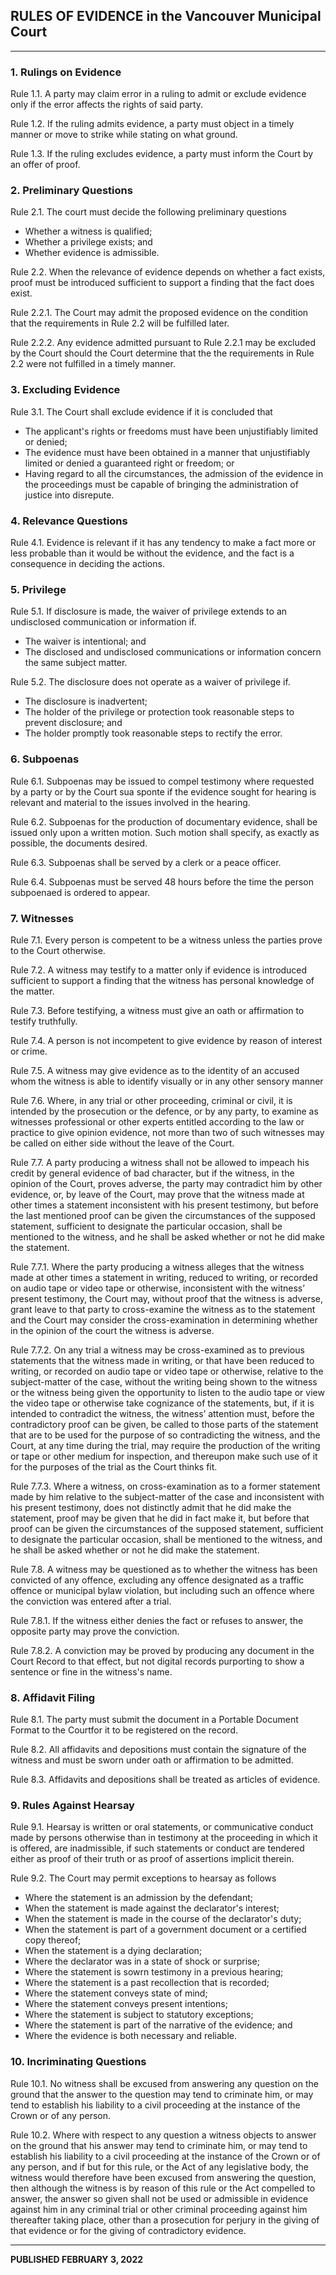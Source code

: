 ## RULES OF EVIDENCE in the Vancouver Municipal Court

---

### 1. Rulings on Evidence

Rule 1.1. A party may claim error in a ruling to admit or exclude evidence only if the error affects the rights of said party.

Rule 1.2. If the ruling admits evidence, a party must object in a timely manner or move to strike while stating on what ground.

Rule 1.3. If the ruling excludes evidence, a party must inform the Court by an offer of proof.

### 2. Preliminary Questions

Rule 2.1. The court must decide the following preliminary questions
- Whether a witness is qualified;
- Whether a privilege exists; and
- Whether evidence is admissible.

Rule 2.2. When the relevance of evidence depends on whether a fact exists, proof must be introduced sufficient to support a finding that the fact does exist. 

Rule 2.2.1. The Court may admit the proposed evidence on the condition that the requirements in Rule 2.2 will be fulfilled later.

Rule 2.2.2. Any evidence admitted pursuant to Rule 2.2.1 may be excluded by the Court should the Court determine that the the requirements in Rule 2.2 were not fulfilled in a timely manner.

### 3. Excluding Evidence

Rule 3.1. The Court shall exclude evidence if it is concluded that
- The applicant's rights or freedoms must have been unjustifiably limited or denied; 
- The evidence must have been obtained in a manner that unjustifiably limited or denied a guaranteed right or freedom; or
- Having regard to all the circumstances, the admission of the evidence in the proceedings must be capable of bringing the administration of justice into disrepute.

### 4. Relevance Questions

Rule 4.1. Evidence is relevant if it has any tendency to make a fact more or less probable than it would be without the evidence, and the fact is a consequence in deciding the actions.

### 5. Privilege

Rule 5.1. If disclosure is made, the waiver of privilege extends to an undisclosed communication or information if.
- The waiver is intentional; and
- The disclosed and undisclosed communications or information concern the same subject matter.

Rule 5.2. The disclosure does not operate as a waiver of privilege if.
- The disclosure is inadvertent;
- The holder of the privilege or protection took reasonable steps to prevent disclosure; and
- The holder promptly took reasonable steps to rectify the error.

### 6. Subpoenas

Rule 6.1. Subpoenas may be issued to compel testimony where requested by a party or by the Court sua sponte if the evidence sought for hearing is relevant and material to the issues involved in the hearing.

Rule 6.2. Subpoenas for the production of documentary evidence, shall be issued only upon a written motion. Such motion shall specify, as exactly as possible, the documents desired.

Rule 6.3. Subpoenas shall be served by a clerk or a peace officer.

Rule 6.4. Subpoenas must be served 48 hours before the time the person subpoenaed is ordered to appear.

### 7. Witnesses

Rule 7.1. Every person is competent to be a witness unless the parties prove to the Court otherwise. 

Rule 7.2. A witness may testify to a matter only if evidence is introduced sufficient to support a finding that the witness has personal knowledge of the matter.

Rule 7.3. Before testifying, a witness must give an oath or affirmation to testify truthfully.

Rule 7.4. A person is not incompetent to give evidence by reason of interest or crime.

Rule 7.5. A witness may give evidence as to the identity of an accused whom the witness is able to identify visually or in any other sensory manner

Rule 7.6. Where, in any trial or other proceeding, criminal or civil, it is intended by the prosecution or the defence, or by any party, to examine as witnesses professional or other experts entitled according to the law or practice to give opinion evidence, not more than two of such witnesses may be called on either side without the leave of the Court.

Rule 7.7. A party producing a witness shall not be allowed to impeach his credit by general evidence of bad character, but if the witness, in the opinion of the Court, proves adverse, the party may contradict him by other evidence, or, by leave of the Court, may prove that the witness made at other times a statement inconsistent with his present testimony, but before the last mentioned proof can be given the circumstances of the supposed statement, sufficient to designate the particular occasion, shall be mentioned to the witness, and he shall be asked whether or not he did make the statement.

Rule 7.7.1. Where the party producing a witness alleges that the witness made at other times a statement in writing, reduced to writing, or recorded on audio tape or video tape or otherwise, inconsistent with the witness’ present testimony, the Court may, without proof that the witness is adverse, grant leave to that party to cross-examine the witness as to the statement and the Court may consider the cross-examination in determining whether in the opinion of the court the witness is adverse.

Rule 7.7.2. On any trial a witness may be cross-examined as to previous statements that the witness made in writing, or that have been reduced to writing, or recorded on audio tape or video tape or otherwise, relative to the subject-matter of the case, without the writing being shown to the witness or the witness being given the opportunity to listen to the audio tape or view the video tape or otherwise take cognizance of the statements, but, if it is intended to contradict the witness, the witness’ attention must, before the contradictory proof can be given, be called to those parts of the statement that are to be used for the purpose of so contradicting the witness, and the Court, at any time during the trial, may require the production of the writing or tape or other medium for inspection, and thereupon make such use of it for the purposes of the trial as the Court thinks fit.

Rule 7.7.3. Where a witness, on cross-examination as to a former statement made by him relative to the subject-matter of the case and inconsistent with his present testimony, does not distinctly admit that he did make the statement, proof may be given that he did in fact make it, but before that proof can be given the circumstances of the supposed statement, sufficient to designate the particular occasion, shall be mentioned to the witness, and he shall be asked whether or not he did make the statement.

Rule 7.8. A witness may be questioned as to whether the witness has been convicted of any offence, excluding any offence designated as a traffic offence or municipal bylaw violation, but including such an offence where the conviction was entered after a trial.

Rule 7.8.1. If the witness either denies the fact or refuses to answer, the opposite party may prove the conviction.

Rule 7.8.2. A conviction may be proved by producing any document in the Court Record to that effect, but not digital records purporting to show a sentence or fine in the witness's name.

### 8. Affidavit Filing

Rule 8.1. The party must submit the document in a Portable Document Format to the Courtfor it to be registered on the record.

Rule 8.2. All affidavits and depositions must contain the signature of the witness and must be sworn under oath or affirmation to be admitted.

Rule 8.3. Affidavits and depositions shall be treated as articles of evidence.

### 9. Rules Against Hearsay

Rule 9.1. Hearsay is written or oral statements, or communicative conduct made by persons otherwise than in testimony at the proceeding in which it is offered, are inadmissible, if such statements or conduct are tendered either as proof of their truth or as proof of assertions implicit therein.

Rule 9.2. The Court may permit exceptions to hearsay as follows
- Where the statement is an admission by the defendant;
- When the statement is made against the declarator's interest;
- When the statement is made in the course of the declarator's duty;
- When the statement is part of a government document or a certified copy thereof;
- When the statement is a dying declaration;
- Where the declarator was in a state of shock or surprise;
- Where the statement is sowrn testimony in a previous hearing;
- Where the statement is a past recollection that is recorded;
- Where the statement conveys state of mind;
- Where the statement conveys present intentions;
- Where the statement is subject to statutory exceptions; 
- Where the statement is part of the narrative of the evidence; and
- Where the evidence is both necessary and reliable.

### 10. Incriminating Questions

Rule 10.1. No witness shall be excused from answering any question on the ground that the answer to the question may tend to criminate him, or may tend to establish his liability to a civil proceeding at the instance of the Crown or of any person.

Rule 10.2. Where with respect to any question a witness objects to answer on the ground that his answer may tend to criminate him, or may tend to establish his liability to a civil proceeding at the instance of the Crown or of any person, and if but for this rule, or the Act of any legislative body, the witness would therefore have been excused from answering the question, then although the witness is by reason of this rule or the Act compelled to answer, the answer so given shall not be used or admissible in evidence against him in any criminal trial or other criminal proceeding against him thereafter taking place, other than a prosecution for perjury in the giving of that evidence or for the giving of contradictory evidence.

---

**PUBLISHED FEBRUARY 3, 2022**
